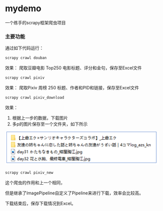 # mydemo
一个练手的scrapy框架爬虫项目




### 主要功能

通过如下代码运行：
```python
scrapy crawl douban
```
效果：
爬取豆瓣电影 Top250 电影标题、评分和金句，保存至Excel文件

```python
scrapy crawl pixiv
```
效果：
爬取Pixiv 周榜 250 标题、作者和PID和链接，保存至Excel文件


```python
scrapy crawl pixiv_download
```
效果：

1. 根据上一步的数据，下载图片
2. 多p的图片保存至一个文件夹，如下所示

![pic_dic.png](mydemo%2Fstatic%2Fpic_dic.png)


```python
scrapy crawl pixiv_new
```
这个爬虫的作用和上一个相同，

但是继承了ImagePipeline自定义了Pipeline来进行下载，效率会比较高。

下载结束后，保存下载情况到Excel。

